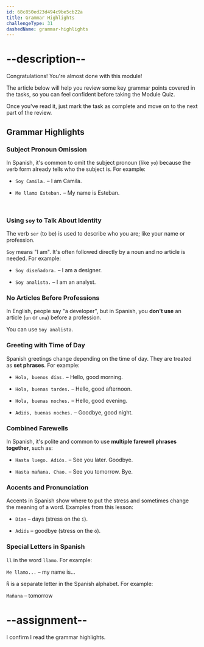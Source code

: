 ```yaml
---
id: 68c850ed23d494c9be5cb22a
title: Grammar Highlights
challengeType: 31
dashedName: grammar-highlights
---
```


<!-- GRAMMAR -->

# --description--

Congratulations! You're almost done with this module!

The article below will help you review some key grammar points covered in the tasks, so you can feel confident before taking the Module Quiz.

Once you've read it, just mark the task as complete and move on to the next part of the review.

## Grammar Highlights

### Subject Pronoun Omission

In Spanish, it's common to omit the subject pronoun (like `yo`) because the verb form already tells who the subject is. For example:

- `Soy Camila.` – I am Camila.  

- `Me llamo Esteban.` – My name is Esteban.

<br />

### Using `soy` to Talk About Identity

The verb `ser` (to be) is used to describe who you are; like your name or profession.

`Soy` means "I am". It's often followed directly by a noun and no article is needed. For example:

- `Soy diseñadora.` – I am a designer.  

- `Soy analista.` – I am an analyst.

### No Articles Before Professions

In English, people say "a developer", but in Spanish, you **don't use** an article (`un` or `una`) before a profession.

You can use `Soy analista`.

### Greeting with Time of Day

Spanish greetings change depending on the time of day. They are treated as **set phrases**. For example:

- `Hola, buenos días.` – Hello, good morning.  

- `Hola, buenas tardes.` – Hello, good afternoon.  

- `Hola, buenas noches.` – Hello, good evening.

- `Adiós, buenas noches.` – Goodbye, good night.


### Combined Farewells

In Spanish, it's polite and common to use **multiple farewell phrases together**, such as:

- `Hasta luego. Adiós.` – See you later. Goodbye. 

- `Hasta mañana. Chao.` – See you tomorrow. Bye.

### Accents and Pronunciation

Accents in Spanish show where to put the stress and sometimes change the meaning of a word. Examples from this lesson:

- `Días` – days (stress on the `í`).

- `Adiós` – goodbye (stress on the `ó`).

### Special Letters in Spanish

`ll` in the word `llamo`. For example:

`Me llamo...` – my name is...

`Ñ` is a separate letter in the Spanish alphabet. For example: 

`Mañana` – tomorrow

# --assignment--

I confirm I read the grammar highlights.
